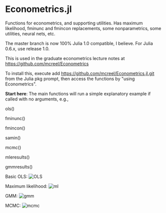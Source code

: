 # Econometrics.jl
Functions for econometrics, and supporting utilities. Has maximum likelihood, fminunc and fmincon replacements, some nonparametrics, some utilities, neural nets, etc.

The master branch is now 100% Julia 1.0 compatible, I believe. For Julia 0.6.x, use release 1.0.

This is used in the graduate econometrics lecture notes at https://github.com/mcreel/Econometrics

To install this, execute add https://github.com/mcreel/Econometrics.jl.git from the Julia pkg prompt, then access the functions by "using Econometrics".

**Start here**: The main functions will run a simple explanatory example if called with no arguments, e.g.,

ols()

fminunc()

fmincon()

samin()

mcmc()

mleresults()

gmmresults()

Basic OLS:
![OLS](https://github.com/mcreel/Econometrics.jl/blob/master/ols.png)

Maximum likelihood:
![ml](https://github.com/mcreel/Econometrics.jl/blob/master/ml.svg)

GMM:
![gmm](https://github.com/mcreel/Econometrics.jl/blob/master/gmm.svg)

MCMC:
![mcmc](https://github.com/mcreel/Econometrics.jl/blob/master/mcmc.svg)



